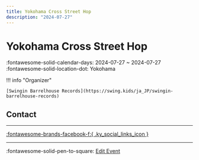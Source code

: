 ```yaml
---
title: Yokohama Cross Street Hop
description: "2024-07-27"
---
```


# Yokohama Cross Street Hop 

:fontawesome-solid-calendar-days: 2024-07-27 ~ 2024-07-27  
:fontawesome-solid-location-dot: Yokohama  

!!! info "Organizer"

    [Swingin Barrelhouse Records](https://swing.kids/ja_JP/swingin-barrelhouse-records)  

## Contact


---

 [:fontawesome-brands-facebook-f:{ .ky_social_links_icon }](https://www.facebook.com/events/695279786151861)

---

:fontawesome-solid-pen-to-square: [Edit Event](https://github.com/swingdance/events/issues/new?assignees=&labels=update+event&projects=&template=03-update_entity.yml&title=Update%20Event%3A%202024%2Fja_JP%20%E2%80%A2%20Yokohama%20Cross%20Street%20Hop&region=ja_JP&year=2024&id=yokohama-cross-street-hop-07-2024&name=Yokohama%20Cross%20Street%20Hop&org_id=swingin-barrelhouse-records)
